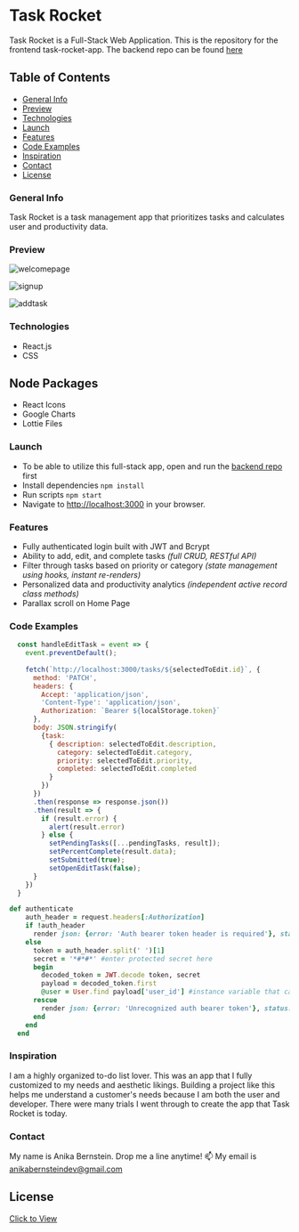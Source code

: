 # Task Rocket

Task Rocket is a Full-Stack Web Application. This is the repository for the frontend task-rocket-app. The backend repo can be found [here](https://github.com/anikajb92/task_rocket_api)

## Table of Contents

* [General Info](#general-info)
* [Preview](#preview)
* [Technologies](#technologies)
* [Launch](#launch)
* [Features](#features)
* [Code Examples](#code-examples)
* [Inspiration](#inspiration)
* [Contact](#contact)
* [License](#license)


### General Info

Task Rocket is a task management app that prioritizes tasks and calculates user and productivity data.

### Preview

![welcomepage](https://media.giphy.com/media/ElZWHWwfVrsixJY4B5/giphy.gif)

![signup](https://media.giphy.com/media/JoIDpiFgrI2Tag20gO/giphy.gif)

![addtask](https://media.giphy.com/media/CI8st1XhKkLCD7Dlx6/giphy.gif)

### Technologies

* React.js 
* CSS

## Node Packages
* React Icons
* Google Charts
* Lottie Files

### Launch
 * To be able to utilize this full-stack app, open and run the [backend repo](https://github.com/anikajb92/task_rocket_api) first
 * Install dependencies `npm install`
 * Run scripts `npm start`
 * Navigate to [http://localhost:3000](http://localhost:3000) in your browser.

### Features
* Fully authenticated login built with JWT and Bcrypt
* Ability to add, edit, and complete tasks *(full CRUD, RESTful API)*
* Filter through tasks based on priority or category *(state management using hooks, instant re-renders)*
* Personalized data and productivity analytics *(independent active record class methods)*
* Parallax scroll on Home Page 

### Code Examples

```javascript
  const handleEditTask = event => {
    event.preventDefault();
    
    fetch(`http://localhost:3000/tasks/${selectedToEdit.id}`, {
      method: 'PATCH',
      headers: {
        Accept: 'application/json', 
        'Content-Type': 'application/json',
        Authorization: `Bearer ${localStorage.token}`
      },
      body: JSON.stringify(
        {task: 
          { description: selectedToEdit.description, 
            category: selectedToEdit.category,
            priority: selectedToEdit.priority,
            completed: selectedToEdit.completed
          }
        })
      })
      .then(response => response.json())
      .then(result => {
        if (result.error) {
          alert(result.error)
        } else {
          setPendingTasks([...pendingTasks, result]);
          setPercentComplete(result.data);
          setSubmitted(true);
          setOpenEditTask(false);
      }
    })
  }
```
```ruby
def authenticate
    auth_header = request.headers[:Authorization]
    if !auth_header
      render json: {error: 'Auth bearer token header is required'}, status: :forbidden
    else 
      token = auth_header.split(' ')[1]
      secret = '*#*#*' #enter protected secret here
      begin
        decoded_token = JWT.decode token, secret
        payload = decoded_token.first
        @user = User.find payload['user_id'] #instance variable that can be carried across methods
      rescue 
        render json: {error: 'Unrecognized auth bearer token'}, status: :forbidden
      end
    end 
  end
```

### Inspiration

I am a highly organized to-do list lover. This was an app that I fully customized to my needs and aesthetic likings. Building a project like this helps me understand a customer's needs because I am both the user and developer. There were many trials I went through to create the app that Task Rocket is today.

### Contact

 My name is Anika Bernstein. Drop me a line anytime!
 📫 My email is anikabernsteindev@gmail.com

## License
[Click to View](https://www.gnu.org/licenses/gpl-3.0.en.html)